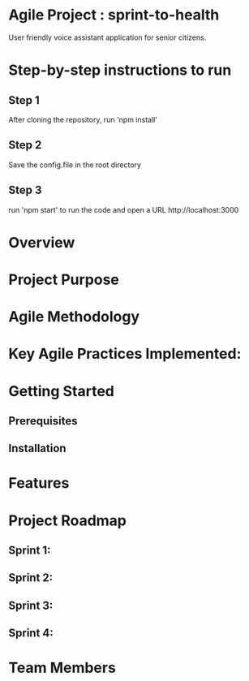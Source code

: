 # Agile Project : sprint-to-health

User friendly voice assistant application for senior citizens.

# Step-by-step instructions to run

## Step 1

After cloning the repository, run 'npm install'

## Step 2

Save the config.file in the root directory

## Step 3

run 'npm start' to run the code and open a URL http://localhost:3000


# Overview
# Project Purpose
# Agile Methodology
# Key Agile Practices Implemented:
# Getting Started
## Prerequisites
## Installation
# Features
# Project Roadmap
## Sprint 1:
## Sprint 2:
## Sprint 3:
## Sprint 4:

# Team Members


